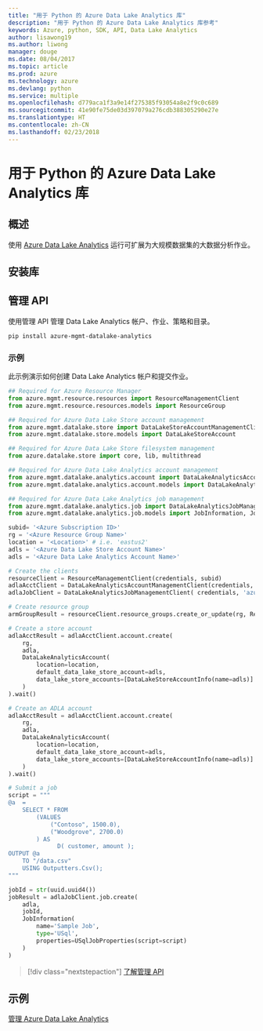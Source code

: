 ```yaml
---
title: "用于 Python 的 Azure Data Lake Analytics 库"
description: "用于 Python 的 Azure Data Lake Analytics 库参考"
keywords: Azure, python, SDK, API, Data Lake Analytics
author: lisawong19
ms.author: liwong
manager: douge
ms.date: 08/04/2017
ms.topic: article
ms.prod: azure
ms.technology: azure
ms.devlang: python
ms.service: multiple
ms.openlocfilehash: d779aca1f3a9e14f275385f93054a8e2f9c0c689
ms.sourcegitcommit: 41e90fe75de03d397079a276cdb388305290e27e
ms.translationtype: HT
ms.contentlocale: zh-CN
ms.lasthandoff: 02/23/2018
---
```

# <a name="azure-data-lake-analytics-libraries-for-python"></a>用于 Python 的 Azure Data Lake Analytics 库

## <a name="overview"></a>概述
使用 [Azure Data Lake Analytics](/azure/data-lake-analytics/data-lake-analytics-overview) 运行可扩展为大规模数据集的大数据分析作业。

## <a name="install-the-libraries"></a>安装库

## <a name="management-api"></a>管理 API
使用管理 API 管理 Data Lake Analytics 帐户、作业、策略和目录。

```bash
pip install azure-mgmt-datalake-analytics
```

### <a name="example"></a>示例
此示例演示如何创建 Data Lake Analytics 帐户和提交作业。 

```python
## Required for Azure Resource Manager
from azure.mgmt.resource.resources import ResourceManagementClient
from azure.mgmt.resource.resources.models import ResourceGroup

## Required for Azure Data Lake Store account management
from azure.mgmt.datalake.store import DataLakeStoreAccountManagementClient
from azure.mgmt.datalake.store.models import DataLakeStoreAccount

## Required for Azure Data Lake Store filesystem management
from azure.datalake.store import core, lib, multithread

## Required for Azure Data Lake Analytics account management
from azure.mgmt.datalake.analytics.account import DataLakeAnalyticsAccountManagementClient
from azure.mgmt.datalake.analytics.account.models import DataLakeAnalyticsAccount, DataLakeStoreAccountInfo

## Required for Azure Data Lake Analytics job management
from azure.mgmt.datalake.analytics.job import DataLakeAnalyticsJobManagementClient
from azure.mgmt.datalake.analytics.job.models import JobInformation, JobState, USqlJobProperties

subid= '<Azure Subscription ID>'
rg = '<Azure Resource Group Name>'
location = '<Location>' # i.e. 'eastus2'
adls = '<Azure Data Lake Store Account Name>'
adls = '<Azure Data Lake Analytics Account Name>'

# Create the clients
resourceClient = ResourceManagementClient(credentials, subid)
adlaAcctClient = DataLakeAnalyticsAccountManagementClient(credentials, subid)
adlaJobClient = DataLakeAnalyticsJobManagementClient( credentials, 'azuredatalakeanalytics.net')

# Create resource group
armGroupResult = resourceClient.resource_groups.create_or_update(rg, ResourceGroup(location=location))

# Create a store account
adlaAcctResult = adlaAcctClient.account.create(
    rg,
    adla,
    DataLakeAnalyticsAccount(
        location=location,
        default_data_lake_store_account=adls,
        data_lake_store_accounts=[DataLakeStoreAccountInfo(name=adls)]
    )
).wait()

# Create an ADLA account
adlaAcctResult = adlaAcctClient.account.create(
    rg,
    adla,
    DataLakeAnalyticsAccount(
        location=location,
        default_data_lake_store_account=adls,
        data_lake_store_accounts=[DataLakeStoreAccountInfo(name=adls)]
    )
).wait()

# Submit a job
script = """
@a  = 
    SELECT * FROM 
        (VALUES
            ("Contoso", 1500.0),
            ("Woodgrove", 2700.0)
        ) AS 
              D( customer, amount );
OUTPUT @a
    TO "/data.csv"
    USING Outputters.Csv();
"""

jobId = str(uuid.uuid4())
jobResult = adlaJobClient.job.create(
    adla,
    jobId,
    JobInformation(
        name='Sample Job',
        type='USql',
        properties=USqlJobProperties(script=script)
    )
)
```

> [!div class="nextstepaction"]
> [了解管理 API](/python/api/overview/azure/datalakeanalytics/management)

## <a name="samples"></a>示例
[管理 Azure Data Lake Analytics](https://docs.microsoft.com/azure/data-lake-analytics/data-lake-analytics-manage-use-python-sdk)